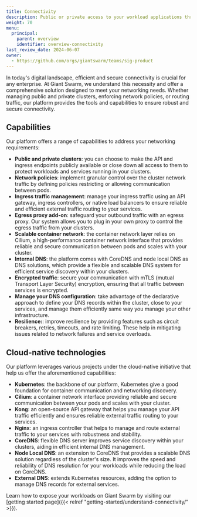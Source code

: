```yaml
---
title: Connectivity
description: Public or private access to your workload applications through ingress. Secure connections between your distributed applications or microservices through a API gateway.
weight: 70
menu:
  principal:
    parent: overview
    identifier: overview-connectivity
last_review_date: 2024-06-07
owner:
  - https://github.com/orgs/giantswarm/teams/sig-product
---
```


In today's digital landscape, efficient and secure connectivity is crucial for any enterprise. At Giant Swarm, we understand this necessity and offer a comprehensive solution designed to meet your networking needs. Whether managing public and private clusters, enforcing network policies, or routing traffic, our platform provides the tools and capabilities to ensure robust and secure connectivity.

## Capabilities

Our platform offers a range of capabilities to address your networking requirements:

- **Public and private clusters**: you can choose to make the API and ingress endpoints publicly available or close down all access to them to protect workloads and services running in your clusters.
- **Network policies**: implement granular control over the cluster network traffic by defining policies restricting or allowing communication between pods.
- **Ingress traffic management**: manage your ingress traffic using an API gateway, ingress controllers, or native load balancers to ensure reliable and efficient external traffic routing to your services.
- **Egress proxy add-on**: safeguard your outbound traffic with an egress proxy. Our system allows you to plug in your own proxy to control the egress traffic from your clusters.
- **Scalable container network**: the container network layer relies on Cilium, a high-performance container network interface that provides reliable and secure communication between pods and scales with your cluster.
- **Internal DNS**: the platform comes with CoreDNS and node local DNS as DNS solutions, which provide a flexible and scalable DNS system for efficient service discovery within your clusters.
- **Encrypted traffic**: secure your communication with mTLS (mutual Transport Layer Security) encryption, ensuring that all traffic between services is encrypted.
- **Manage your DNS configuration**: take advantage of the declarative approach to define your DNS records within the cluster, close to your services, and manage them efficiently same way you manage your other infrastructure.
- **Resilience:**: improve resilience by providing features such as circuit breakers, retries, timeouts, and rate limiting. These help in mitigating issues related to network failures and service overloads.

## Cloud-native technologies

Our platform leverages various projects under the cloud-native initiative that help us offer the aforementioned capabilities:

- **Kubernetes**: the backbone of our platform, Kubernetes give a good foundation for container communication and networking discovery.
- **Cilium**: a container network interface providing reliable and secure communication between your pods and scales with your cluster.
- **Kong**: an open-source API gateway that helps you manage your API traffic efficiently and ensures reliable external traffic routing to your services.
- **Nginx**: an ingress controller that helps to manage and route external traffic to your services with robustness and stability.
- **CoreDNS**: flexible DNS server improves service discovery within your clusters, aiding in efficient internal DNS management.
- **Node Local DNS**: an extension to CoreDNS that provides a scalable DNS solution regardless of the cluster's size. It improves the speed and reliability of DNS resolution for your workloads while reducing the load on CoreDNS.
- **External DNS**: extends Kubernetes resources, adding the option to manage DNS records for external services.

Learn how to expose your workloads on Giant Swarm by visiting our [getting started page]({{< relref "getting-started/understand-connectivity/" >}}).
